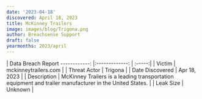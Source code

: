 ```yaml
---
date: '2023-04-18'
discovered: April 18, 2023
title: McKinney Trailers
image: images/blog/Trigona.png
author: Breachsense Support
draft: false
yearmonths: 2023/april
---
```



| Data Breach Report
------------:     |:-------------:    | :-----:|
| Victim      | mckinneytrailers.com      | 
| Threat Actor      | Trigona      | 
| Date Discovered      | Apr 18, 2023      | 
| Description      | McKinney Trailers is a leading transportation equipment and trailer manufacturer in the United States.      | 
| Leak Size      | Unknown      | 

